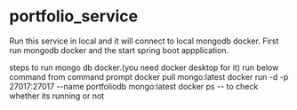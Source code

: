# portfolio_service

Run this service in local and it will connect to local mongodb docker.
First run mongodb docker and the start spring boot appplication.


steps to run mongo db docker.(you need docker desktop for it)
run below command from command prompt
docker pull mongo:latest
docker run -d -p 27017:27017 --name portfoliodb mongo:latest 
docker ps  -- to check whether its running or not
